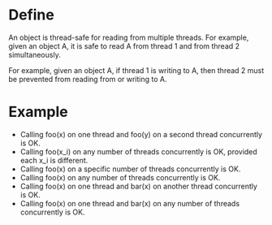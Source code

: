 # Define
An object is thread-safe for reading from multiple threads. For example, given an object A, it is safe to read A from thread 1 and from thread 2 simultaneously.

For example, given an object A, if thread 1 is writing to A, then thread 2 must be prevented from reading from or writing to A.

# Example
- Calling foo(x) on one thread and foo(y) on a second thread concurrently is OK.  
- Calling foo(x_i) on any number of threads concurrently is OK, provided each x_i is different.  
- Calling foo(x) on a specific number of threads concurrently is OK.   
- Calling foo(x) on any number of threads concurrently is OK.   
- Calling foo(x) on one thread and bar(x) on another thread concurrently is OK.   
- Calling foo(x) on one thread and bar(x) on any number of threads concurrently is OK.    
